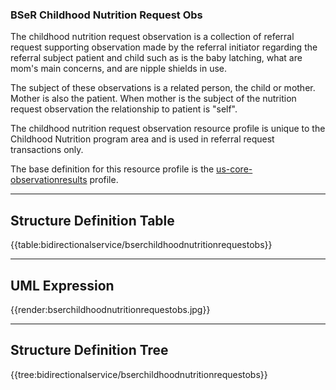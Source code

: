 ### **BSeR Childhood Nutrition Request Obs**

The childhood nutrition request observation is a collection of referral request supporting observation made by the referral initiator regarding the referral subject patient and child such as is the baby latching, what are mom's main concerns, and are nipple shields in use. 

The subject of these observations is a related person, the child or mother. Mother is also the patient. When mother is the subject of the nutrition request observation the relationship to patient is "self".

The childhood nutrition request observation resource profile is unique to the Childhood Nutrition program area and is used in referral request transactions only.

The base definition for this resource profile is the [us-core-observationresults](http://www.hl7.org/fhir/us/core/StructureDefinition-us-core-observationresults.html) profile. 
___
## Structure Definition Table

{{table:bidirectionalservice/bserchildhoodnutritionrequestobs}}

___
## UML Expression

{{render:bserchildhoodnutritionrequestobs.jpg}}

---
## Structure Definition Tree

{{tree:bidirectionalservice/bserchildhoodnutritionrequestobs}}


